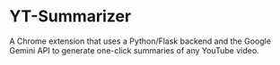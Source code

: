 # YT-Summarizer
A Chrome extension that uses a Python/Flask backend and the Google Gemini API to generate one-click summaries of any YouTube video.
